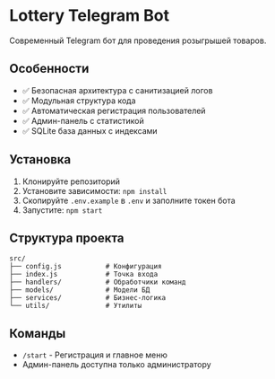 # Lottery Telegram Bot

Современный Telegram бот для проведения розыгрышей товаров.

## Особенности

- ✅ Безопасная архитектура с санитизацией логов
- ✅ Модульная структура кода
- ✅ Автоматическая регистрация пользователей
- ✅ Админ-панель с статистикой
- ✅ SQLite база данных с индексами

## Установка

1. Клонируйте репозиторий
2. Установите зависимости: `npm install`
3. Скопируйте `.env.example` в `.env` и заполните токен бота
4. Запустите: `npm start`

## Структура проекта

```
src/
├── config.js           # Конфигурация
├── index.js            # Точка входа
├── handlers/           # Обработчики команд
├── models/             # Модели БД
├── services/           # Бизнес-логика
└── utils/              # Утилиты
```

## Команды

- `/start` - Регистрация и главное меню
- Админ-панель доступна только администратору